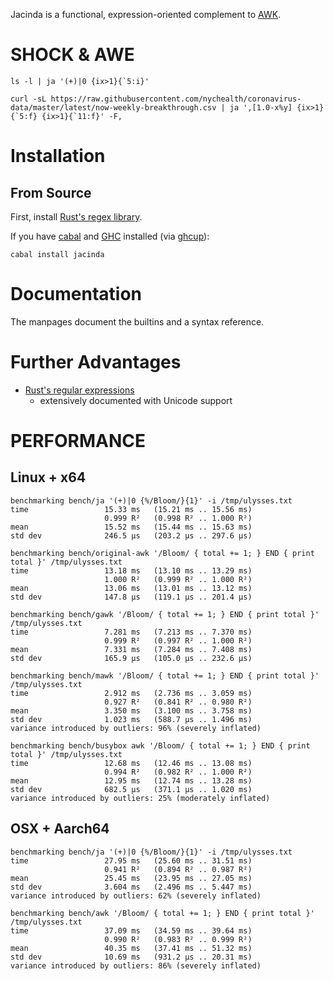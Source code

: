 Jacinda is a functional, expression-oriented complement to
[AWK](http://www.awklang.org).

# SHOCK & AWE

```
ls -l | ja '(+)|0 {ix>1}{`5:i}'
```

```
curl -sL https://raw.githubusercontent.com/nychealth/coronavirus-data/master/latest/now-weekly-breakthrough.csv | ja ',[1.0-x%y] {ix>1}{`5:f} {ix>1}{`11:f}' -F,
```

# Installation

## From Source

First, install [Rust's regex library](https://github.com/rust-lang/regex/tree/master/regex-capi#c-api-for-rusts-regex-engine).

If you have [cabal](https://www.haskell.org/cabal/) and [GHC](https://www.haskell.org/ghc/) installed (via [ghcup](https://www.haskell.org/ghcup/)):

```
cabal install jacinda
```

# Documentation

The manpages document the builtins and a syntax reference.

# Further Advantages

  * [Rust's regular expressions](https://docs.rs/regex/)
    - extensively documented with Unicode support

# PERFORMANCE

## Linux + x64

```
benchmarking bench/ja '(+)|0 {%/Bloom/}{1}' -i /tmp/ulysses.txt
time                 15.33 ms   (15.21 ms .. 15.56 ms)
                     0.999 R²   (0.998 R² .. 1.000 R²)
mean                 15.52 ms   (15.44 ms .. 15.63 ms)
std dev              246.5 μs   (203.2 μs .. 297.6 μs)

benchmarking bench/original-awk '/Bloom/ { total += 1; } END { print total }' /tmp/ulysses.txt
time                 13.18 ms   (13.10 ms .. 13.29 ms)
                     1.000 R²   (0.999 R² .. 1.000 R²)
mean                 13.06 ms   (13.01 ms .. 13.12 ms)
std dev              147.8 μs   (119.1 μs .. 201.4 μs)

benchmarking bench/gawk '/Bloom/ { total += 1; } END { print total }' /tmp/ulysses.txt
time                 7.281 ms   (7.213 ms .. 7.370 ms)
                     0.999 R²   (0.997 R² .. 1.000 R²)
mean                 7.331 ms   (7.284 ms .. 7.408 ms)
std dev              165.9 μs   (105.0 μs .. 232.6 μs)

benchmarking bench/mawk '/Bloom/ { total += 1; } END { print total }' /tmp/ulysses.txt
time                 2.912 ms   (2.736 ms .. 3.059 ms)
                     0.927 R²   (0.841 R² .. 0.980 R²)
mean                 3.350 ms   (3.100 ms .. 3.758 ms)
std dev              1.023 ms   (588.7 μs .. 1.496 ms)
variance introduced by outliers: 96% (severely inflated)

benchmarking bench/busybox awk '/Bloom/ { total += 1; } END { print total }' /tmp/ulysses.txt
time                 12.68 ms   (12.46 ms .. 13.08 ms)
                     0.994 R²   (0.982 R² .. 1.000 R²)
mean                 12.95 ms   (12.74 ms .. 13.28 ms)
std dev              682.5 μs   (371.1 μs .. 1.020 ms)
variance introduced by outliers: 25% (moderately inflated)
```

## OSX + Aarch64

```
benchmarking bench/ja '(+)|0 {%/Bloom/}{1}' -i /tmp/ulysses.txt
time                 27.95 ms   (25.60 ms .. 31.51 ms)
                     0.941 R²   (0.894 R² .. 0.987 R²)
mean                 25.45 ms   (23.95 ms .. 27.05 ms)
std dev              3.604 ms   (2.496 ms .. 5.447 ms)
variance introduced by outliers: 62% (severely inflated)

benchmarking bench/awk '/Bloom/ { total += 1; } END { print total }' /tmp/ulysses.txt
time                 37.09 ms   (34.59 ms .. 39.64 ms)
                     0.990 R²   (0.983 R² .. 0.999 R²)
mean                 40.35 ms   (37.41 ms .. 51.32 ms)
std dev              10.69 ms   (931.2 μs .. 20.31 ms)
variance introduced by outliers: 86% (severely inflated)
```
